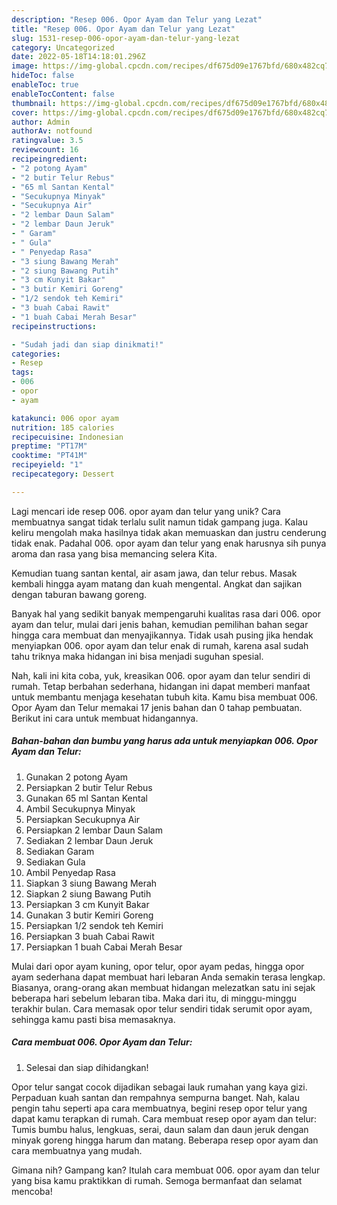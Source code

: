 ```yaml
---
description: "Resep 006. Opor Ayam dan Telur yang Lezat"
title: "Resep 006. Opor Ayam dan Telur yang Lezat"
slug: 1531-resep-006-opor-ayam-dan-telur-yang-lezat
category: Uncategorized
date: 2022-05-18T14:18:01.296Z
image: https://img-global.cpcdn.com/recipes/df675d09e1767bfd/680x482cq70/006-opor-ayam-dan-telur-foto-resep-utama.jpg
hideToc: false
enableToc: true
enableTocContent: false
thumbnail: https://img-global.cpcdn.com/recipes/df675d09e1767bfd/680x482cq70/006-opor-ayam-dan-telur-foto-resep-utama.jpg
cover: https://img-global.cpcdn.com/recipes/df675d09e1767bfd/680x482cq70/006-opor-ayam-dan-telur-foto-resep-utama.jpg
author: Admin
authorAv: notfound
ratingvalue: 3.5
reviewcount: 16
recipeingredient:
- "2 potong Ayam"
- "2 butir Telur Rebus"
- "65 ml Santan Kental"
- "Secukupnya Minyak"
- "Secukupnya Air"
- "2 lembar Daun Salam"
- "2 lembar Daun Jeruk"
- " Garam"
- " Gula"
- " Penyedap Rasa"
- "3 siung Bawang Merah"
- "2 siung Bawang Putih"
- "3 cm Kunyit Bakar"
- "3 butir Kemiri Goreng"
- "1/2 sendok teh Kemiri"
- "3 buah Cabai Rawit"
- "1 buah Cabai Merah Besar"
recipeinstructions:

- "Sudah jadi dan siap dinikmati!"
categories:
- Resep
tags:
- 006
- opor
- ayam

katakunci: 006 opor ayam 
nutrition: 185 calories
recipecuisine: Indonesian
preptime: "PT17M"
cooktime: "PT41M"
recipeyield: "1"
recipecategory: Dessert

---
```





Lagi mencari ide resep 006. opor ayam dan telur yang unik? Cara membuatnya sangat tidak terlalu sulit namun tidak gampang juga. Kalau keliru mengolah maka hasilnya tidak akan memuaskan dan justru cenderung tidak enak. Padahal 006. opor ayam dan telur yang enak harusnya sih punya aroma dan rasa yang bisa memancing selera Kita.





Kemudian tuang santan kental, air asam jawa, dan telur rebus. Masak kembali hingga ayam matang dan kuah mengental. Angkat dan sajikan dengan taburan bawang goreng.

Banyak hal yang sedikit banyak mempengaruhi kualitas rasa dari 006. opor ayam dan telur, mulai dari jenis bahan, kemudian pemilihan bahan segar hingga cara membuat dan menyajikannya. Tidak usah pusing jika hendak menyiapkan 006. opor ayam dan telur enak di rumah, karena asal sudah tahu triknya maka hidangan ini bisa menjadi suguhan spesial.






Nah, kali ini kita coba, yuk, kreasikan 006. opor ayam dan telur sendiri di rumah. Tetap berbahan sederhana, hidangan ini dapat memberi manfaat untuk membantu menjaga kesehatan tubuh kita. Kamu bisa membuat 006. Opor Ayam dan Telur memakai 17 jenis bahan dan 0 tahap pembuatan. Berikut ini cara untuk membuat hidangannya.

<!--inarticleads1-->

##### Bahan-bahan dan bumbu yang harus ada untuk menyiapkan 006. Opor Ayam dan Telur:

1. Gunakan 2 potong Ayam
1. Persiapkan 2 butir Telur Rebus
1. Gunakan 65 ml Santan Kental
1. Ambil Secukupnya Minyak
1. Persiapkan Secukupnya Air
1. Persiapkan 2 lembar Daun Salam
1. Sediakan 2 lembar Daun Jeruk
1. Sediakan  Garam
1. Sediakan  Gula
1. Ambil  Penyedap Rasa
1. Siapkan 3 siung Bawang Merah
1. Siapkan 2 siung Bawang Putih
1. Persiapkan 3 cm Kunyit Bakar
1. Gunakan 3 butir Kemiri Goreng
1. Persiapkan 1/2 sendok teh Kemiri
1. Persiapkan 3 buah Cabai Rawit
1. Persiapkan 1 buah Cabai Merah Besar


Mulai dari opor ayam kuning, opor telur, opor ayam pedas, hingga opor ayam sederhana dapat membuat hari lebaran Anda semakin terasa lengkap. Biasanya, orang-orang akan membuat hidangan melezatkan satu ini sejak beberapa hari sebelum lebaran tiba. Maka dari itu, di minggu-minggu terakhir bulan. Cara memasak opor telur sendiri tidak serumit opor ayam, sehingga kamu pasti bisa memasaknya. 

<!--inarticleads2-->

##### Cara membuat 006. Opor Ayam dan Telur:


1. Selesai dan siap dihidangkan!

Opor telur sangat cocok dijadikan sebagai lauk rumahan yang kaya gizi. Perpaduan kuah santan dan rempahnya sempurna banget. Nah, kalau pengin tahu seperti apa cara membuatnya, begini resep opor telur yang dapat kamu terapkan di rumah. Cara membuat resep opor ayam dan telur: Tumis bumbu halus, lengkuas, serai, daun salam dan daun jeruk dengan minyak goreng hingga harum dan matang. Beberapa resep opor ayam dan cara membuatnya yang mudah. 

Gimana nih? Gampang kan? Itulah cara membuat 006. opor ayam dan telur yang bisa kamu praktikkan di rumah. Semoga bermanfaat dan selamat mencoba!
